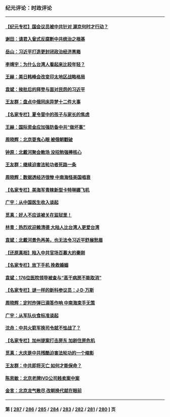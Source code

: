 ### 纪元评论：时政评论
---
#### [【纪元专栏】国会议员被中共针对 渥京何时才行动？](../../pages/nsc1025/n14055343.md) 
#### [谢田：请君入瓮式反腐断中共统治之根基](../../pages/nsc1025/n14055925.md) 
#### [岳山：习近平打造更封闭政治经济黑箱](../../pages/nsc1025/n14055641.md) 
#### [李靖宇：为什么台湾人看起来比较年轻？](../../pages/nsc1025/n14055857.md) 
#### [王赫：美日韩峰会改变印太地区战略格局](../../pages/nsc1025/n14055686.md) 
#### [袁斌：挨批后的拜登与面对民怨的习近平](../../pages/nsc1025/n14055660.md) 
#### [王友群：盘点中俄同床异梦十二件大事](../../pages/nsc1025/n14055390.md) 
#### [【名家专栏】夏令营中的孩子与家长的焦虑](../../pages/nsc1025/n14053753.md) 
#### [王赫：国际资金应加强防备中共“做坏事”](../../pages/nsc1025/n14054757.md) 
#### [周晓辉：北京耍鬼心眼 被俄朝戳破](../../pages/nsc1025/n14055257.md) 
#### [钟原：北戴河聚会散场 没招勉强捧核心](../../pages/nsc1025/n14054723.md) 
#### [王友群：继续迫害法轮功者死路一条](../../pages/nsc1025/n14054575.md) 
#### [周晓辉：数据透经济很惨 中南海怪美国唱衰](../../pages/nsc1025/n14054560.md) 
#### [【名家专栏】美海军青睐新型卡特琳娜飞机](../../pages/nsc1025/n14054378.md) 
#### [广宇：从中国医生收入谈起](../../pages/nsc1025/n14054227.md) 
#### [觅真：好人不应该被关在监狱里！](../../pages/nsc1025/n14054206.md) 
#### [林青：热烈欢迎赖清德 大陆人比台湾人更爱台湾](../../pages/nsc1025/n14054171.md) 
#### [袁斌：北戴河景色再美，也无法令习近平舒展愁眉](../../pages/nsc1025/n14054154.md) 
#### [【还原真相】陷入中共官场百慕大的秦刚](../../pages/nsc1025/n14054005.md) 
#### [【名家专栏】放下手机 挽救婚姻](../../pages/nsc1025/n14050918.md) 
#### [袁斌：176位医院领导被查与“高干病房不能取消”](../../pages/nsc1025/n14053558.md) 
#### [【名家专栏】谜一样的新科参议员：J‧D‧万斯](../../pages/nsc1025/n14053130.md) 
#### [周晓辉：定时炸弹已滴答作响 中南海束手无策](../../pages/nsc1025/n14053211.md) 
#### [广宇：从军队伙食标准谈起](../../pages/nsc1025/n14053117.md) 
#### [沈舟：中共火箭军换司令就不怯战了？](../../pages/nsc1025/n14053014.md) 
#### [【名家专栏】加州提案打击房东 加剧住房危机](../../pages/nsc1025/n14052416.md) 
#### [觅真：大庆是中共残酷迫害法轮功的一个缩影](../../pages/nsc1025/n14052978.md) 
#### [王友群：中共即将灭亡 如何才能保命？](../../pages/nsc1025/n14052925.md) 
#### [陈思敏：北京老牌IVD公司贱卖案中案](../../pages/nsc1025/n14052598.md) 
#### [金言：北京龙气散尽 改朝换代就在眼前](../../pages/nsc1025/n14052580.md) 

---
#### 第 [ [287](./287.md) / [286](./286.md) / [285](./285.md) / [284](./284.md) / [283](./283.md) / [282](./282.md) / [281](./281.md) / [280](./280.md) ] 页
